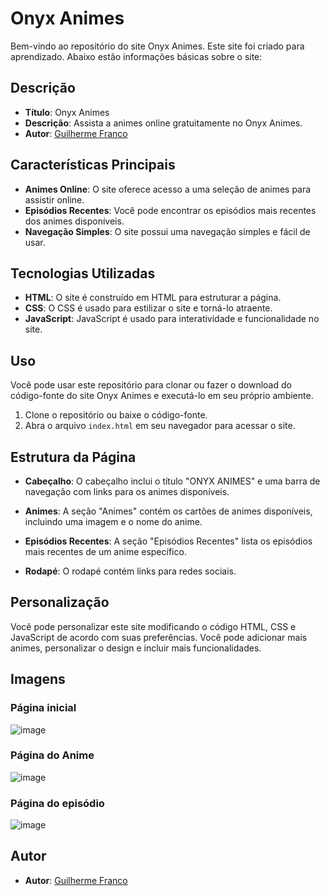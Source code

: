 # Onyx Animes

Bem-vindo ao repositório do site Onyx Animes. Este site foi criado para aprendizado. Abaixo estão informações básicas sobre o site:

## Descrição

- **Título**: Onyx Animes
- **Descrição**: Assista a animes online gratuitamente no Onyx Animes.
- **Autor**: [Guilherme Franco](https://github.com/Guilhermwn)

## Características Principais

- **Animes Online**: O site oferece acesso a uma seleção de animes para assistir online.
- **Episódios Recentes**: Você pode encontrar os episódios mais recentes dos animes disponíveis.
- **Navegação Simples**: O site possui uma navegação simples e fácil de usar.

## Tecnologias Utilizadas

- **HTML**: O site é construído em HTML para estruturar a página.
- **CSS**: O CSS é usado para estilizar o site e torná-lo atraente.
- **JavaScript**: JavaScript é usado para interatividade e funcionalidade no site.

## Uso

Você pode usar este repositório para clonar ou fazer o download do código-fonte do site Onyx Animes e executá-lo em seu próprio ambiente.

1. Clone o repositório ou baixe o código-fonte.
2. Abra o arquivo `index.html` em seu navegador para acessar o site.

## Estrutura da Página

- **Cabeçalho**: O cabeçalho inclui o título "ONYX ANIMES" e uma barra de navegação com links para os animes disponíveis.

- **Animes**: A seção "Animes" contém os cartões de animes disponíveis, incluindo uma imagem e o nome do anime.

- **Episódios Recentes**: A seção "Episódios Recentes" lista os episódios mais recentes de um anime específico.

- **Rodapé**: O rodapé contém links para redes sociais.

## Personalização

Você pode personalizar este site modificando o código HTML, CSS e JavaScript de acordo com suas preferências. Você pode adicionar mais animes, personalizar o design e incluir mais funcionalidades.

## Imagens
### Página inicial
![image](https://github.com/Guilhermwn/Portfolio_HTML/assets/32494940/8d62015d-70bd-4f87-b3e8-55cf74c84e98)

### Página do Anime
![image](https://github.com/Guilhermwn/Portfolio_HTML/assets/32494940/a24b752e-f24d-4b4c-86c5-740c7e887410)

### Página do episódio
![image](https://github.com/Guilhermwn/Portfolio_HTML/assets/32494940/69b63459-8b73-423c-a7cd-aed376d481f3)




## Autor

- **Autor**: [Guilherme Franco](https://github.com/Guilhermwn)
